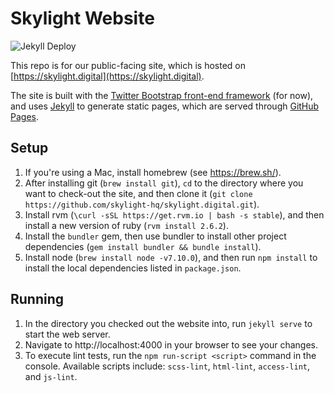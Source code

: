 Skylight Website
==========================

![Jekyll Deploy](https://github.com/skylight-hq/skylight.digital/workflows/Jekyll%20Deploy/badge.svg)

This repo is for our public-facing site, which is hosted on
[https://skylight.digital](https://skylight.digital).

The site is built with the [Twitter Bootstrap front-end framework](http://getbootstrap.com/) (for now), and uses [Jekyll](https://jekyllrb.com/) to generate static pages, which are served through [GitHub Pages](https://pages.github.com/).

Setup
---
1. If you're using a Mac, install homebrew (see https://brew.sh/).
2. After installing git (`brew install git`), `cd` to the directory where you
   want to check-out the site, and then clone it (`git clone
   https://github.com/skylight-hq/skylight.digital.git`).
3. Install rvm (`\curl -sSL https://get.rvm.io | bash -s stable`),
   and then install a new version of ruby (`rvm install 2.6.2`).
4. Install the `bundler` gem, then use bundler to install other project
   dependencies (`gem install bundler && bundle install`).
5. Install node (`brew install node -v7.10.0`), and then run `npm install` to
   install the local dependencies listed in `package.json`.

Running
---
1. In the directory you checked out the website into, run `jekyll serve` to
   start the web server.
2. Navigate to http://localhost:4000 in your browser to see your changes.
3. To execute lint tests, run the `npm run-script <script>` command in the console.
   Available scripts include: `scss-lint`, `html-lint`, `access-lint`, and `js-lint`.
